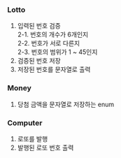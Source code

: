### Lotto
1. 입력된 번호 검증</br>
    2-1. 번호의 개수가 6개인지</br>
    2-2. 번호가 서로 다른지</br>
    2-3. 번호의 범위가 1 ~ 45인지</br>
2. 검증된 번호 저장
3. 저장된 번호를 문자열로 출력

### Money
1. 당첨 금액을 문자열로 저장하는 enum

### Computer
1. 로또를 발행
2. 발행된 로또 번호 출력